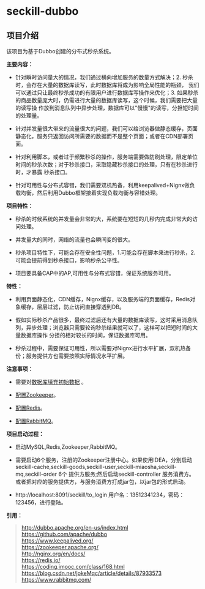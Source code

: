 # seckill-dubbo

## 项目介绍


该项目为基于Dubbo创建的分布式秒杀系统。

**主要内容：**

- 针对瞬时访问量大的情况，我们通过横向增加服务的数量方式解决；2. 秒杀时，会存在大量的数据库读写，此时数据库将成为影响全局性能的瓶颈，
我们可以通过只让最终秒杀成功的有限用户进行数据库写操作来优化；3. 如果秒杀的商品数量庞大时，仍需进行大量的数据库读写，这个时候，我们需要把大量的读写操
作放到消息队列中异步处理，数据库可以"慢慢"的读写，分担短时间的处理量。

- 针对并发量很大带来的流量很大的问题，我们可以给浏览器做静态缓存，页面静态化，服务只返回访问所需要的数据而不是整个页面；或者在CDN部署页面。 

- 针对利用脚本，或者过于频繁秒杀的操作，服务端需要做防刷处理，限定单位时间的秒杀次数；对于秒杀接口，采取隐藏秒杀接口的处理，只有在秒杀进行时，才暴露
秒杀接口。 

- 针对可用性与分布式容错，我们需要双机热备，利用keepalived+Nignx做负载均衡，然后利用Dubbo框架接着实现负载均衡与容错处理。 


**项目特性：** 
- 秒杀的时候系统的并发量会非常的大，系统要在短短的几秒内完成非常大的访问处理。 

- 并发量大的同时，网络的流量也会瞬间变的很大。 

- 秒杀项目特性下，可能会存在安全性问题，1.可能会存在脚本来进行秒杀，2.可能会提前得到秒杀接口，影响秒杀公平性。 

- 项目要具备CAP中的AP,可用性与分布式容错，保证系统服务可用。



**特性：**

- 利用页面静态化，CDN缓存，Nignx缓存，以及服务端的页面缓存，Redis对象缓存，层层过滤，防止访问直接穿透到DB。

- 假如实际秒杀产品很多，最终过滤后还有大量的数据库读写，这时采用消息队列，异步处理；浏览器只需要轮询秒杀结果就可以了，这样可以把短时间的大量数据库操作
分担的相对较长的时间，保证数据库可用。

- 秒杀过程中，需要保证可用性，所以需要对Nignx进行水平扩展，双机热备份；服务提供方也需要按照实际情况水平扩展。

**注意事项：**

- 需要对[数据库填充初始数据](https://github.com/wtiscm/seckill-dubbo/blob/master/doc/miaosha.sql) 。

- [配置Zookeeper](https://github.com/wtiscm/seckill-dubbo/blob/master/doc/Zookeeper.md)。

- [配置Redis](https://github.com/wtiscm/seckill-dubbo/blob/master/doc/Redis.md)。

- [配置RabbitMQ](https://github.com/wtiscm/seckill-dubbo/blob/master/doc/RabbitMQ.md)。

**项目启动过程：**

- 启动MySQL,Redis,Zookeeper,RabbitMQ。
- 需要启动6个服务，注册的Zookeeper注册中心。如果使用IDEA，分别启动 seckill-cache,seckill-goods,seckill-user,seckill-miaosha,seckill-mq,seckill-order 6个
  提供方服务;然后启动seckill-controller 服务消费方。 或者把对应的服务提供方，与服务消费方打成jar包，以jar包的形式启动。

- http://localhost:8091/seckill/to_login  用户名：13512341234，密码：123456，进行登陆。


**引用：**
>  <http://dubbo.apache.org/en-us/index.html>  
>  <https://github.com/apache/dubbo>  
>  <https://www.keepalived.org/>  
>  <https://zookeeper.apache.org/>  
>  <http://nginx.org/en/docs/>  
>  <https://redis.io/>  
>  <https://coding.imooc.com/class/168.html>  
>  <https://blog.csdn.net/jokeMqc/article/details/87933573>  
>  <https://www.rabbitmq.com/>  
